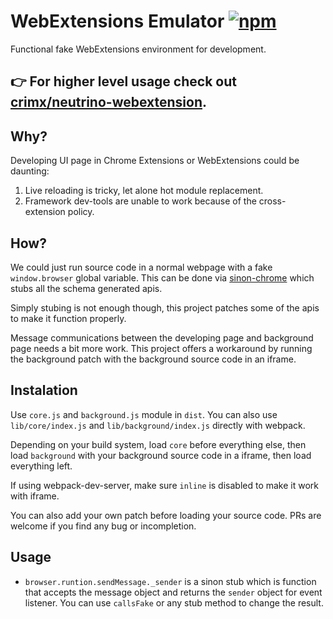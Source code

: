 # WebExtensions Emulator [![npm][npm]][npm-url]

Functional fake WebExtensions environment for development.

## 👉 For higher level usage check out [crimx/neutrino-webextension](https://github.com/crimx/neutrino-webextension).

## Why?

Developing UI page in Chrome Extensions or WebExtensions could be daunting:

1. Live reloading is tricky, let alone hot module replacement.
2. Framework dev-tools are unable to work because of the cross-extension policy.

## How?

We could just run source code in a normal webpage with a fake `window.browser` global variable. This can be done via [sinon-chrome](https://github.com/acvetkov/sinon-chrome) which stubs all the schema generated apis.

Simply stubing is not enough though, this project patches some of the apis to make it function properly.

Message communications between the developing page and background page needs a bit more work. This project offers a workaround by running the background patch with the background source code in an iframe.

## Instalation

Use `core.js` and `background.js` module in `dist`. You can also use `lib/core/index.js` and `lib/background/index.js` directly with webpack.

Depending on your build system, load `core` before everything else, then load `background` with your background source code in a iframe, then load everything left.

If using webpack-dev-server, make sure `inline` is disabled to make it work with iframe.

You can also add your own patch before loading your source code. PRs are welcome if you find any bug or incompletion.

[npm]: https://img.shields.io/npm/v/webextensions-emulator.svg
[npm-url]: https://npmjs.com/package/webextensions-emulator

## Usage

- `browser.runtion.sendMessage._sender` is a sinon stub which is function that accepts the message object and returns the `sender` object for event listener. You can use `callsFake` or any stub method to change the result.
